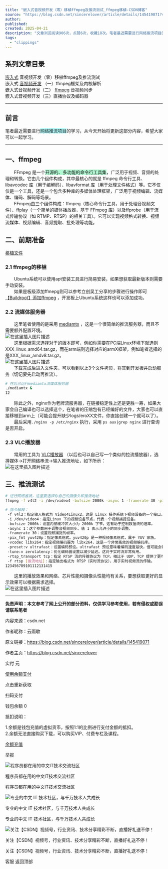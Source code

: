 ```yaml
---
title: "嵌入式音视频开发（零）移植ffmpeg及推流测试_ffmpeg移植-CSDN博客"
source: "https://blog.csdn.net/sincerelover/article/details/145419071?spm=1001.2014.3001.5502"
author:
published:
created: 2025-04-21
description: "文章浏览阅读906次，点赞6次，收藏18次。笔者最近需要进行网络推流项目的学习，从今天开始将更新这部分内容，希望大家可以一起学习。_ffmpeg移植"
tags:
  - "clippings"
---
```

## 系列文章目录

[嵌入式](https://so.csdn.net/so/search?q=%E5%B5%8C%E5%85%A5%E5%BC%8F&spm=1001.2101.3001.7020) 音视频开发（零）移植ffmpeg及推流测试  
嵌入式 [音视频开发](https://so.csdn.net/so/search?q=%E9%9F%B3%E8%A7%86%E9%A2%91%E5%BC%80%E5%8F%91&spm=1001.2101.3001.7020) （一）ffmpeg框架及内核解析  
嵌入式音视频开发（二） [ffmpeg](https://so.csdn.net/so/search?q=ffmpeg&spm=1001.2101.3001.7020) 音视频同步  
嵌入式音视频开发（三）直播协议及编码器

---

## 前言

笔者最近需要进行<span style="background:#b1ffff">网络推流项目</span>的学习，从今天开始将更新这部分内容，希望大家可以一起学习。

---

## 一、ffmpeg

  FFmpeg 是一个<span style="background:#affad1">开源的、多功能的命令行工具集</span>，广泛用于视频、音频的处理和转换。它由几个组件构成，其中最核心的就是 ffmpeg 命令行工具、libavcodec 库（用于编解码）、libavformat 库（用于处理文件格式）等。它不仅仅是一个工具，还是一个包含多种库的多媒体处理框架，广泛用于视频编辑、流媒体、编码、解码等场景。  
  FFmpeg由三个组件构成：ffmpeg（核心命令行工具，用于处理音视频文件）、ffplay（一个简单的媒体播放器，基于 FFmpeg 库）以及ffprobe（用于流式传输协议（如 RTMP、RTSP）的相关工具）。它可以实现视频格式转换、视频流媒体、视频编辑、音频提取、批处理等功能。

## 二、前期准备

[移植文件](https://download.csdn.net/download/sincerelover/90362205)

### 2.1 ffmpeg的移植

  Ubuntu系统可以使用apt安装工具进行简易安装，如果想获取最新版本则需要手动安装。  
  如果是板级添加ffmepg则可以参考立创吴工分享的步骤进行操作即可 [【Buildroot】添加ffmpeg](https://lceda001.feishu.cn/wiki/AOQpwvlm7iZcPOkYoyvcGk1wnrQ?login=from_csdn) ，开发板上Ubuntu系统这样也可以添加成功。

### 2.2 流媒体服务器

  这里笔者使用的是采用 [mediamtx](https://github.com/bluenviron/mediamtx/releases/) ，这是一个很简单的推流服务器，而且不需要额外配置环境。  
![在这里插入图片描述](https://i-blog.csdnimg.cn/direct/611274d3a4994764a228674ae0f1f16a.png)  
  这里根据需求选择对于的版本即可，例如你需要在PC端Linux环境下就选则XXX\_linux\_amd64.tar.gz，而在arm端则选择对应的armX框架，例如笔者选择的是XXX\_linux\_amdv8.tar.gz。  
![在这里插入图片描述](https://i-blog.csdnimg.cn/direct/19b13901eb2c416e9394e350076ae202.png#pic_center)  
  下载完成后进入文件夹，可以看到以上3个文件拷贝，将其到开发板并启动服务（切记要先启动再推流）。

```bash
# 在后台运行mediamtx流媒体服务器
./mediamtx &
12
```

  除此之外，nginx作为老牌流服务器，在链接稳定性上还是更胜一筹，如果大家会自己编译也可以选择这个，在笔者的压缩包有已经编好的文件，大家也可以直接移植到arm上（可能会提升缺少logs/eroXX文件，你直接创建一个就可以了）。  
  最后采用`./nginx -p /etc/nginx` 执行，采用 `ps aux|grep nginx` 进行查询是否开启。

### 2.3 VLC播放器

  常用的工具为 [VLC播放器](https://www.videolan.org/) （以后也可以自己写一个类似的拉流播放器），选择媒体→打开网络串流→输入推流地址，如下所示：  
![在这里插入图片描述](https://i-blog.csdnimg.cn/direct/46f71d99a1dd48cea36ad8ff104363f8.png)

## 三、推流测试

```bash
# 进行网络推流，这里要选择你自己的摄像头和推流地址
ffmpeg -f v4l2 -i /dev/video4 -bufsize 2000k -async 1 -framerate 30 -pix_fmt yuv420p -vcodec libx264 -preset:v ultrafast -tune:v zerolatency -rtsp_transport tcp -f rtsp rtsp://192.168.234.25:8554/streamSS

# 指令解释：
 -f v4l2：指定输入格式为 Video4Linux2，这是 Linux 操作系统下视频设备的一个接口。
 -i /dev/video4：指定Linux 下的视频设备节点，代表一个视频捕捉设备。
 -bufsize 2000k：设置内部缓冲区大小为 2000k 字节，这有助于控制数据流的速率。
 -async 1：这个参数用于调整音视频同步。值 1 表示允许小的同步调整。
 -framerate 30：设置视频捕捉的帧率。
 -pix_fmt yuv420p：指定像素格式。yuv420p 是一种视频像素格式，属于 YUV 家族。
 -vcodec libx264：指定视频编码器为 libx264，这是一个非常高效的视频编码库。
 -preset:v ultrafast：设置编码预设。ultrafast 预设意味着编码速度最快，但可能会牺牲压缩效率和质量。
 -tune:v zerolatency：优化编码器设置以减少延迟。这对于实时流非常有用。
 -rtsp_transport tcp：指定 RTSP 流的传输协议为 TCP。相比于 UDP，TCP 提供了更可靠的传输。
 -f rtsp [推流地址]：指定输出格式为 RTSP（实时流协议），用于实时视频流的传输。
123456789101112131415
```

  这里的播放效果和网络、芯片性能和摄像头性能均有关系，要想获取更好的显示效果可以根据需求选择。  
![在这里插入图片描述](https://i-blog.csdnimg.cn/direct/18165f51c9bd47a2aa2b733937298189.png#pic_center)

---

**免责声明：本文参考了网上公开的部分资料，仅供学习参考使用，若有侵权或勘误请联系笔者**

内容来源：csdn.net

作者昵称：云雨歇

原文链接：https://blog.csdn.net/sincerelover/article/details/145419071

作者主页：https://blog.csdn.net/sincerelover

实付 元

[使用余额支付](https://blog.csdn.net/sincerelover/article/details/)

点击重新获取

扫码支付

钱包余额 0

抵扣说明：

1.余额是钱包充值的虚拟货币，按照1:1的比例进行支付金额的抵扣。  
2.余额无法直接购买下载，可以购买VIP、付费专栏及课程。

[余额充值](https://i.csdn.net/#/wallet/balance/recharge)

举报

![程序员都在用的中文IT技术交流社区](https://g.csdnimg.cn/side-toolbar/3.6/images/qr_app.png)

程序员都在用的中文IT技术交流社区

程序员都在用的中文IT技术交流社区

![专业的中文 IT 技术社区，与千万技术人共成长](https://g.csdnimg.cn/side-toolbar/3.6/images/qr_wechat.png)

专业的中文 IT 技术社区，与千万技术人共成长

专业的中文 IT 技术社区，与千万技术人共成长

![关注【CSDN】视频号，行业资讯、技术分享精彩不断，直播好礼送不停！](https://g.csdnimg.cn/side-toolbar/3.6/images/qr_video.png)

关注【CSDN】视频号，行业资讯、技术分享精彩不断，直播好礼送不停！

关注【CSDN】视频号，行业资讯、技术分享精彩不断，直播好礼送不停！

客服 返回顶部
